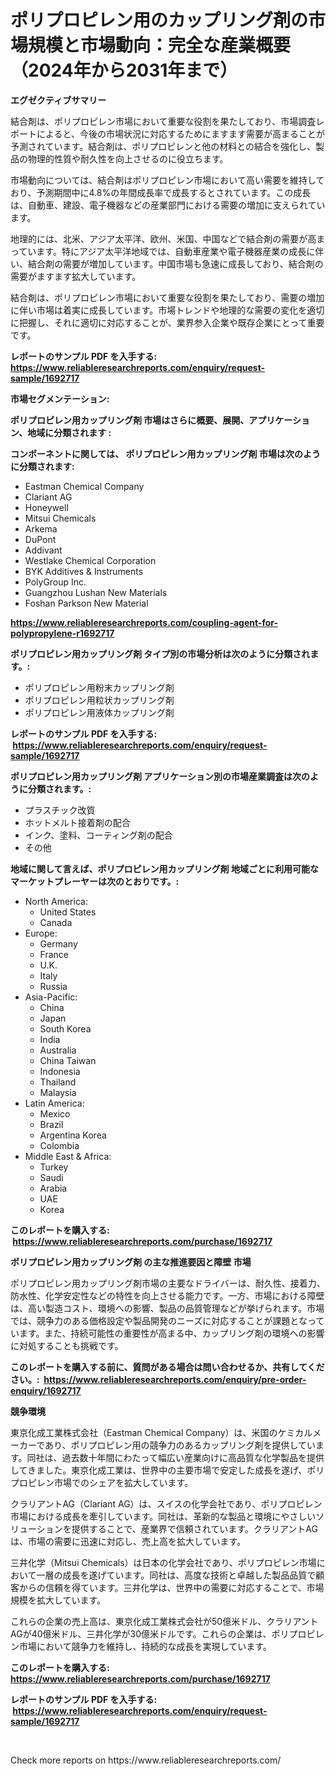 <p><h1>ポリプロピレン用のカップリング剤の市場規模と市場動向：完全な産業概要（2024年から2031年まで）</h1></p><p><strong>エグゼクティブサマリー</strong></p>
<p><p>結合剤は、ポリプロピレン市場において重要な役割を果たしており、市場調査レポートによると、今後の市場状況に対応するためにますます需要が高まることが予測されています。結合剤は、ポリプロピレンと他の材料との結合を強化し、製品の物理的性質や耐久性を向上させるのに役立ちます。</p><p>市場動向については、結合剤はポリプロピレン市場において高い需要を維持しており、予測期間中に4.8%の年間成長率で成長するとされています。この成長は、自動車、建設、電子機器などの産業部門における需要の増加に支えられています。</p><p>地理的には、北米、アジア太平洋、欧州、米国、中国などで結合剤の需要が高まっています。特にアジア太平洋地域では、自動車産業や電子機器産業の成長に伴い、結合剤の需要が増加しています。中国市場も急速に成長しており、結合剤の需要がますます拡大しています。</p><p>結合剤は、ポリプロピレン市場において重要な役割を果たしており、需要の増加に伴い市場は着実に成長しています。市場トレンドや地理的な需要の変化を適切に把握し、それに適切に対応することが、業界参入企業や既存企業にとって重要です。</p></p>
<p><strong>レポートのサンプル PDF を入手する: <a href="https://www.reliableresearchreports.com/enquiry/request-sample/1692717">https://www.reliableresearchreports.com/enquiry/request-sample/1692717</a></strong></p>
<p><strong>市場セグメンテーション:</strong></p>
<p><strong> ポリプロピレン用カップリング剤 市場はさらに概要、展開、アプリケーション、地域に分類されます :</strong></p>
<p><strong>コンポーネントに関しては、 ポリプロピレン用カップリング剤 市場は次のように分類されます: &nbsp;</strong></p>
<p><ul><li>Eastman Chemical Company</li><li>Clariant AG</li><li>Honeywell</li><li>Mitsui Chemicals</li><li>Arkema</li><li>DuPont</li><li>Addivant</li><li>Westlake Chemical Corporation</li><li>BYK Additives & Instruments</li><li>PolyGroup Inc.</li><li>Guangzhou Lushan New Materials</li><li>Foshan Parkson New Material</li></ul></p>
<p><strong><a href="https://www.reliableresearchreports.com/coupling-agent-for-polypropylene-r1692717">https://www.reliableresearchreports.com/coupling-agent-for-polypropylene-r1692717</a></strong></p>
<p><strong> ポリプロピレン用カップリング剤 タイプ別の市場分析は次のように分類されます。:</strong></p>
<p><ul><li>ポリプロピレン用粉末カップリング剤</li><li>ポリプロピレン用粒状カップリング剤</li><li>ポリプロピレン用液体カップリング剤</li></ul></p>
<p><strong>レポートのサンプル PDF を入手する: &nbsp;<a href="https://www.reliableresearchreports.com/enquiry/request-sample/1692717">https://www.reliableresearchreports.com/enquiry/request-sample/1692717</a></strong></p>
<p><strong> ポリプロピレン用カップリング剤 アプリケーション別の市場産業調査は次のように分類されます。:</strong></p>
<p><ul><li>プラスチック改質</li><li>ホットメルト接着剤の配合</li><li>インク、塗料、コーティング剤の配合</li><li>その他</li></ul></p>
<p><strong>地域に関して言えば、ポリプロピレン用カップリング剤 地域ごとに利用可能なマーケットプレーヤーは次のとおりです。:</strong></p>
<p><ul>
    <li>
        North America:
        <ul>
            <li>United States</li>
            <li>Canada</li>
        </ul>
    </li>
    <li>
        Europe:
        <ul>
            <li>Germany</li>
            <li>France</li>
            <li>U.K.</li>
            <li>Italy</li>
            <li>Russia</li>
        </ul>
    </li>
    <li>
        Asia-Pacific:
        <ul>
            <li>China</li>
            <li>Japan</li>
            <li>South Korea</li>
            <li>India</li>
            <li>Australia</li>
            <li>China Taiwan</li>
            <li>Indonesia</li>
            <li>Thailand</li>
            <li>Malaysia</li>
        </ul>
    </li>
    <li>
        Latin America:
        <ul>
            <li>Mexico</li>
            <li>Brazil</li>
            <li>Argentina Korea</li>
            <li>Colombia</li>
        </ul>
    </li>
    <li>
        Middle East & Africa:
        <ul>
            <li>Turkey</li>
            <li>Saudi</li>
            <li>Arabia</li>
            <li>UAE</li>
            <li>Korea</li>
        </ul>
    </li>
    </ul></p>
<p><strong>このレポートを購入する: &nbsp;<a href="https://www.reliableresearchreports.com/purchase/1692717">https://www.reliableresearchreports.com/purchase/1692717</a></strong></p>
<p><strong>ポリプロピレン用カップリング剤 の主な推進要因と障壁 市場</strong></p>
<p><p>ポリプロピレン用カップリング剤市場の主要なドライバーは、耐久性、接着力、防水性、化学安定性などの特性を向上させる能力です。一方、市場における障壁は、高い製造コスト、環境への影響、製品の品質管理などが挙げられます。市場では、競争力のある価格設定や製品開発のニーズに対応することが課題となっています。また、持続可能性の重要性が高まる中、カップリング剤の環境への影響に対処することも挑戦です。</p></p>
<p><strong>このレポートを購入する前に、質問がある場合は問い合わせるか、共有してください。:&nbsp; <a href="https://www.reliableresearchreports.com/enquiry/pre-order-enquiry/1692717">https://www.reliableresearchreports.com/enquiry/pre-order-enquiry/1692717</a></strong></p>
<p><strong>競争環境</strong></p>
<p><p>東京化成工業株式会社（Eastman Chemical Company）は、米国のケミカルメーカーであり、ポリプロピレン用の競争力のあるカップリング剤を提供しています。同社は、過去数十年間にわたって幅広い産業向けに高品質な化学製品を提供してきました。東京化成工業は、世界中の主要市場で安定した成長を遂げ、ポリプロピレン市場でのシェアを拡大しています。</p><p>クラリアントAG（Clariant AG）は、スイスの化学会社であり、ポリプロピレン市場における成長を牽引しています。同社は、革新的な製品と環境にやさしいソリューションを提供することで、産業界で信頼されています。クラリアントAGは、市場の需要に迅速に対応し、売上高を拡大しています。</p><p>三井化学（Mitsui Chemicals）は日本の化学会社であり、ポリプロピレン市場において一層の成長を遂げています。同社は、高度な技術と卓越した製品品質で顧客からの信頼を得ています。三井化学は、世界中の需要に対応することで、市場規模を拡大しています。</p><p>これらの企業の売上高は、東京化成工業株式会社が50億米ドル、クラリアントAGが40億米ドル、三井化学が30億米ドルです。これらの企業は、ポリプロピレン市場において競争力を維持し、持続的な成長を実現しています。</p></p>
<p><strong>このレポートを購入する: &nbsp; <a href="https://www.reliableresearchreports.com/purchase/1692717">https://www.reliableresearchreports.com/purchase/1692717</a></strong></p>
<p><strong>レポートのサンプル PDF を入手する: &nbsp;<a href="https://www.reliableresearchreports.com/enquiry/request-sample/1692717">https://www.reliableresearchreports.com/enquiry/request-sample/1692717</a></strong><strong></strong></p>
<p>&nbsp;</p>
<p>Check more reports on https://www.reliableresearchreports.com/</p>